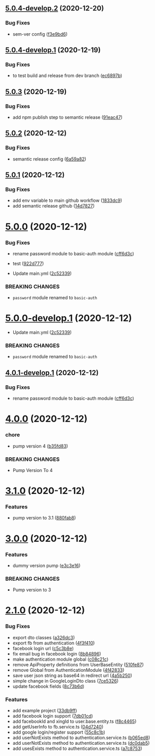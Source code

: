 ## [5.0.4-develop.2](https://github.com/emech-en/nestjs-common/compare/v5.0.4-develop.1...v5.0.4-develop.2) (2020-12-20)


### Bug Fixes

* sem-ver config ([f3e9bd6](https://github.com/emech-en/nestjs-common/commit/f3e9bd6689ac881bd2960fcdf859c9a290f78428))

## [5.0.4-develop.1](https://github.com/emech-en/nestjs-common/compare/v5.0.3...v5.0.4-develop.1) (2020-12-19)


### Bug Fixes

* to test build and release from dev branch ([ec6897b](https://github.com/emech-en/nestjs-common/commit/ec6897b72018833c8d593f760189eab86b64eb38))

## [5.0.3](https://github.com/emech-en/nestjs-common/compare/v5.0.2...v5.0.3) (2020-12-19)


### Bug Fixes

* add npm publish step to semantic release ([91eac47](https://github.com/emech-en/nestjs-common/commit/91eac47391b531c854b162e8f34ada3a38bdeb57))

## [5.0.2](https://github.com/emech-en/nestjs-common/compare/v5.0.1...v5.0.2) (2020-12-12)


### Bug Fixes

* semantic release config ([6a59a82](https://github.com/emech-en/nestjs-common/commit/6a59a82736c280442e6d727a2bf0a587d2b8c7c8))

## [5.0.1](https://github.com/emech-en/nestjs-common/compare/v5.0.0...v5.0.1) (2020-12-12)


### Bug Fixes

* add env variable to main github workflow ([1833dc9](https://github.com/emech-en/nestjs-common/commit/1833dc9fe0e10616767f1de760664a2e0cca2b9a))
* add semantic release github ([14d7827](https://github.com/emech-en/nestjs-common/commit/14d78276eb04b48265cda0f0331e8efb370aecbf))

# [5.0.0](https://github.com/emech-en/nestjs-common/compare/v4.0.0...v5.0.0) (2020-12-12)


### Bug Fixes

* rename password module to basic-auth module ([cff6d3c](https://github.com/emech-en/nestjs-common/commit/cff6d3ce607b3685b1323e8e2083a9884bb71638))
* test ([922d777](https://github.com/emech-en/nestjs-common/commit/922d77788ef0ce60300cba6b2a12eab2a7304dab))


* Update main.yml ([2c52339](https://github.com/emech-en/nestjs-common/commit/2c523398d8bb98dcba08cb758b01903fbc72644c))


### BREAKING CHANGES

* `password` module renamed to `basic-auth`

# [5.0.0-develop.1](https://github.com/emech-en/nestjs-common/compare/v4.0.1-develop.1...v5.0.0-develop.1) (2020-12-12)


* Update main.yml ([2c52339](https://github.com/emech-en/nestjs-common/commit/2c523398d8bb98dcba08cb758b01903fbc72644c))


### BREAKING CHANGES

* `password` module renamed to `basic-auth`

## [4.0.1-develop.1](https://github.com/emech-en/nestjs-common/compare/v4.0.0...v4.0.1-develop.1) (2020-12-12)


### Bug Fixes

* rename password module to basic-auth module ([cff6d3c](https://github.com/emech-en/nestjs-common/commit/cff6d3ce607b3685b1323e8e2083a9884bb71638))

# [4.0.0](https://github.com/emech-en/nestjs-common/compare/v3.1.0...v4.0.0) (2020-12-12)


### chore

* pump version 4 ([b35fd83](https://github.com/emech-en/nestjs-common/commit/b35fd835050ddfe54284235cdf1cb8c69dc00168))


### BREAKING CHANGES

* Pump Version To 4

# [3.1.0](https://github.com/emech-en/nestjs-common/compare/v3.0.0...v3.1.0) (2020-12-12)


### Features

* pump version to 3.1 ([880fab8](https://github.com/emech-en/nestjs-common/commit/880fab88ce76f66e05c8dade6114a77f4d8548bb))

# [3.0.0](https://github.com/emech-en/nestjs-common/compare/v2.1.0...v3.0.0) (2020-12-12)


### Features

* dummy version pump ([e3c3e16](https://github.com/emech-en/nestjs-common/commit/e3c3e16b81f8210c25caf5f43be3876b486ff5a8))


### BREAKING CHANGES

* Pump version to 3

# [2.1.0](https://github.com/emech-en/nestjs-common/compare/v2.0.11...v2.1.0) (2020-12-12)


### Bug Fixes

* export dto classes ([a326dc3](https://github.com/emech-en/nestjs-common/commit/a326dc39a2db0dfee16129fb053926f4b58e442f))
* export fb from authentication ([4f3f410](https://github.com/emech-en/nestjs-common/commit/4f3f4101161c2d1e51c07ba524471c8a1c7158e5))
* facebook login url ([c5c3b8e](https://github.com/emech-en/nestjs-common/commit/c5c3b8e46d3a97977aaa7d9d59697da5c1e52a02))
* fix email bug in facebook login ([8b84896](https://github.com/emech-en/nestjs-common/commit/8b848969b6ac30df41b3ee576697c69f84ed60d2))
* make authentication module global ([c08c21c](https://github.com/emech-en/nestjs-common/commit/c08c21c261bd7c327e39033b613ca74790cacf58))
* remove ApiProperty definitions from UserBaseEntity ([510fe87](https://github.com/emech-en/nestjs-common/commit/510fe877a7e4e9fc56ff279c5bdeb49d7b626d8c))
* remove Global from AuthenticationModule ([4f42833](https://github.com/emech-en/nestjs-common/commit/4f428331ae08593b92836a4dbce40caa902000ad))
* save user json string as base64 in redirect url ([4a5b250](https://github.com/emech-en/nestjs-common/commit/4a5b250c2b6b24bb426b9969023f6d5d99be18ac))
* simple change in GoogleLoginDto class ([7ce5326](https://github.com/emech-en/nestjs-common/commit/7ce5326357cbe237328a08af35b2491979352487))
* update facebook fields ([8c73b6d](https://github.com/emech-en/nestjs-common/commit/8c73b6d0dfc67ee3d201ba40ad7c19763c156092))


### Features

* add example project ([33db9ff](https://github.com/emech-en/nestjs-common/commit/33db9ffd002880dd2de1af654a180970fa62cef9))
* add facebook login support ([7db01cd](https://github.com/emech-en/nestjs-common/commit/7db01cd11ffe94dccf671a5f8c3ccbcbb42d7f2d))
* add facebookId and xingId to user.base.entity.ts ([f8c4465](https://github.com/emech-en/nestjs-common/commit/f8c4465af528cbe3f7163de1633452623d34a164))
* add getUserInfo to fb.service.ts ([04d7240](https://github.com/emech-en/nestjs-common/commit/04d72403fcb2b170cac0e18b3a2985422fb8eda5))
* add google login/register support ([55c8c1b](https://github.com/emech-en/nestjs-common/commit/55c8c1bced8d1c82b5955db3f459637831c0bd88))
* add userNotExists method to authentication.service.ts ([b065ed8](https://github.com/emech-en/nestjs-common/commit/b065ed890f061af82c61ea128f4998906de6091e))
* add userNotExists method to authentication.service.ts ([dc0dab5](https://github.com/emech-en/nestjs-common/commit/dc0dab517b4dc48610be97cfdbe3fa9740578db0))
* add usesExists method to authentication.service.ts ([a7c8753](https://github.com/emech-en/nestjs-common/commit/a7c8753e9fe1c77e3a83a8e1d00187b66d2bfdbe))
